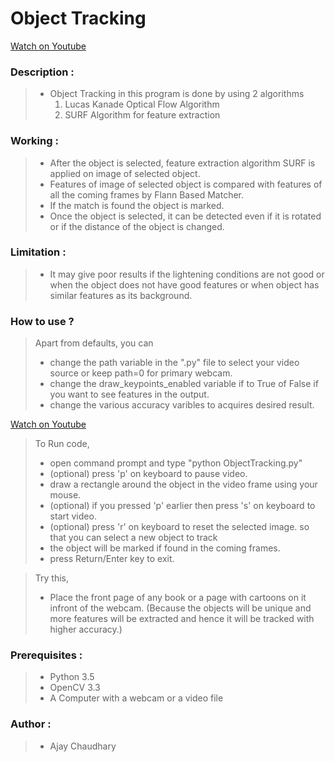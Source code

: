 # Object Tracking

[Watch on Youtube](https://www.youtube.com/watch?v=gnSevcgsakU)

### Description :
> * Object Tracking in this program is done by using 2 algorithms 
>   1) Lucas Kanade Optical Flow Algorithm
>   2) SURF Algorithm for feature extraction

### Working : 
> * After the object is selected, feature extraction algorithm SURF is applied on image of selected object.
> * Features of image of selected object is compared with features of all the coming frames by Flann Based Matcher.
> *  If the match is found the object is marked.
> * Once the object is selected, it can be detected even if it is rotated or if the distance of the object is changed.


### Limitation : 
> * It may give poor results if the lightening conditions are not good or when the object does not have good features or when object has similar features as its background.


### How to use ?
> Apart from defaults, you can
> * change the path variable in the ".py" file to select your video source or keep path=0 for primary webcam.
> * change the draw_keypoints_enabled variable if to True of False
if you want to see features in the output.
> * change the various accuracy varibles to acquires desired result.

[Watch on Youtube](https://www.youtube.com/watch?v=gnSevcgsakU)
> To Run code, 
> * open command prompt and type "python ObjectTracking.py"
> * (optional) press 'p' on keyboard to pause video. 
> * draw a rectangle around the object in the video frame using your mouse.
> * (optional) if you pressed 'p' earlier then press 's' on keyboard to start video.
> * (optional) press 'r' on keyboard to reset the selected image. so that you can select a new object to track
> * the object will be marked if found in the coming frames.
> * press Return/Enter key to exit.

> Try this,
> * Place the front page of any book or a page with cartoons on it infront of the webcam. (Because the objects will be unique and more features will be extracted and hence it will be tracked with higher accuracy.) 
	

### Prerequisites : 
> * Python 3.5
> * OpenCV 3.3
> * A Computer with a webcam or a video file


### Author :
> * Ajay Chaudhary

